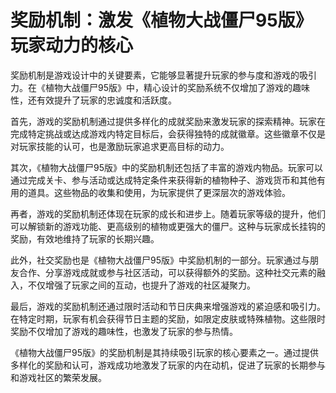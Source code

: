 # 奖励机制：激发《植物大战僵尸95版》玩家动力的核心

奖励机制是游戏设计中的关键要素，它能够显著提升玩家的参与度和游戏的吸引力。在《植物大战僵尸95版》中，精心设计的奖励系统不仅增加了游戏的趣味性，还有效提升了玩家的忠诚度和活跃度。

首先，游戏的奖励机制通过提供多样化的成就奖励来激发玩家的探索精神。玩家在完成特定挑战或达成游戏内特定目标后，会获得独特的成就徽章。这些徽章不仅是对玩家技能的认可，也是激励玩家追求更高目标的动力。

其次，《植物大战僵尸95版》中的奖励机制还包括了丰富的游戏内物品。玩家可以通过完成关卡、参与活动或达成特定条件来获得新的植物种子、游戏货币和其他有用的道具。这些物品的收集和使用，为玩家提供了更深层次的游戏体验。

再者，游戏的奖励机制还体现在玩家的成长和进步上。随着玩家等级的提升，他们可以解锁新的游戏功能、更高级别的植物或更强大的僵尸。这种与玩家成长挂钩的奖励，有效地维持了玩家的长期兴趣。

此外，社交奖励也是《植物大战僵尸95版》中奖励机制的一部分。玩家通过与朋友合作、分享游戏成就或参与社区活动，可以获得额外的奖励。这种社交元素的融入，不仅增强了玩家之间的互动，也提升了游戏的社区凝聚力。

最后，游戏的奖励机制还通过限时活动和节日庆典来增强游戏的紧迫感和吸引力。在特定时期，玩家有机会获得节日主题的奖励，如限定皮肤或特殊植物。这些限时奖励不仅增加了游戏的趣味性，也激发了玩家的参与热情。

《植物大战僵尸95版》的奖励机制是其持续吸引玩家的核心要素之一。通过提供多样化的奖励和认可，游戏成功地激发了玩家的内在动机，促进了玩家的长期参与和游戏社区的繁荣发展。